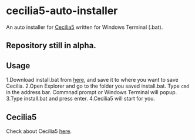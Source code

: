 # cecilia5-auto-installer
An auto installer for [Cecilia5](https://github.com/belangeo/cecilia5) written for Windows Terminal (.bat).

## Repository still in alpha.

## Usage
1.Download install.bat from [here](https://raw.githubusercontent.com/Kokohachi/cecilia5-auto-installer/master/install.bat), and save it to where you want to save Cecilia.
2.Open Explorer and go to the folder you saved install.bat. Type `cmd` in the address bar. Commnad prompt or Windows Terminal will popup.
3.Type install.bat and press enter.
4.Cecilia5 will start for you.

## Cecilia5
Check about Cecilia5 [here](https://github.com/belangeo/cecilia5).
